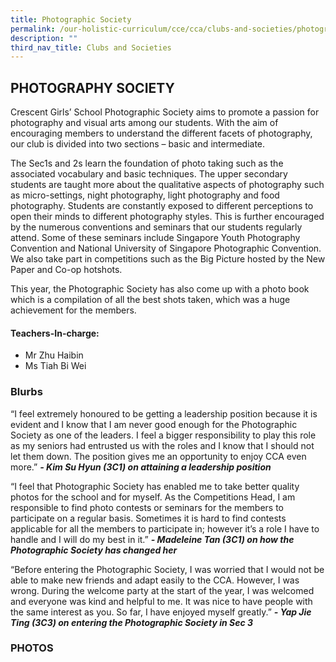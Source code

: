 ```yaml
---
title: Photographic Society
permalink: /our-holistic-curriculum/cce/cca/clubs-and-societies/photographic-society/
description: ""
third_nav_title: Clubs and Societies
---
```

## **PHOTOGRAPHY SOCIETY**

Crescent Girls’ School Photographic Society aims to promote a passion for photography and visual arts among our students. With the aim of encouraging members to understand the different facets of photography, our club is divided into two sections – basic and intermediate.

The Sec1s and 2s learn the foundation of photo taking such as the associated vocabulary and basic techniques. The upper secondary students are taught more about the qualitative aspects of photography such as micro-settings, night photography, light photography and food photography. Students are constantly exposed to different perceptions to open their minds to different photography styles. This is further encouraged by the numerous conventions and seminars that our students regularly attend. Some of these seminars include Singapore Youth Photography Convention and National University of Singapore Photographic Convention. We also take part in competitions such as the Big Picture hosted by the New Paper and Co-op hotshots.

This year, the Photographic Society has also come up with a photo book which is a compilation of all the best shots taken, which was a huge achievement for the members.

#### **Teachers-In-charge:**
* Mr Zhu Haibin
* Ms Tiah Bi Wei 


### **Blurbs**
“I feel extremely honoured to be getting a leadership position because it is evident and I know that I am never good enough for the Photographic Society as one of the leaders. I feel a bigger responsibility to play this role as my seniors had entrusted us with the roles and I know that I should not let them down. The position gives me an opportunity to enjoy CCA even more.”
***- Kim Su Hyun (3C1) on attaining a leadership position***

“I feel that Photographic Society has enabled me to take better quality photos for the school and for myself. As the Competitions Head, I am responsible to find photo contests or seminars for the members to participate on a regular basis. Sometimes it is hard to find contests applicable for all the members to participate in; however it’s a role I have to handle and I will do my best in it.”
***- Madeleine Tan (3C1) on how the Photographic Society has changed her***
  
“Before entering the Photographic Society, I was worried that I would not be able to make new friends and adapt easily to the CCA. However, I was wrong. During the welcome party at the start of the year, I was welcomed and everyone was kind and helpful to me. It was nice to have people with the same interest as you. So far, I have enjoyed myself greatly.”
***- Yap Jie Ting (3C3) on entering the Photographic Society in Sec 3***



### **PHOTOS**
